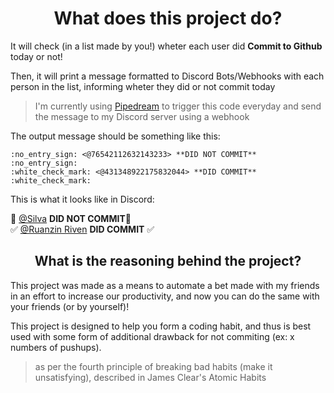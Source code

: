 # <center>What does this project do?</center>

It will check (in a list made by you!) wheter each user did <b> Commit to Github</b> today or not!

Then, it will print a message formatted to Discord Bots/Webhooks with each person in the list, informing wheter they did or not commit today

> I'm currently using [Pipedream](https://pipedream.com) to trigger this code everyday and send the message to my Discord server using a webhook

The output message should be something like this:

```
:no_entry_sign: <@76542112632143233> **DID NOT COMMIT** :no_entry_sign:
:white_check_mark: <@431348922175832044> **DID COMMIT** :white_check_mark:
```

This is what it looks like in Discord:


🚫 [@Silva]() **DID NOT COMMIT**🚫  
✅ [@Ruanzin Riven]() **DID COMMIT**    ✅


## <center>What is the reasoning behind the project?</center>

This project was made as a means to automate a bet made with my friends in an effort to increase our productivity, and now you can do the same with your friends (or by yourself)!

This project is designed to help you form a coding habit, and thus is best used with some form of additional drawback for not commiting (ex: x numbers of pushups).
> as per the fourth principle of breaking bad habits (make it unsatisfying), described in James Clear's Atomic Habits
